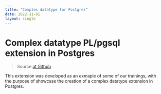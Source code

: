 ```yaml
---
title: "Complex datatype for Postgres"
date: 2022-11-01
layout: single
---
```


# Complex datatype PL/pgsql extension in Postgres

> Source [at Github](https://github.com/3manuek/complex_ext)

This extension was developed as an exmaple of some of our trainings, with the purpose
of showcase the creation of a complex datatype extension in Postgres.